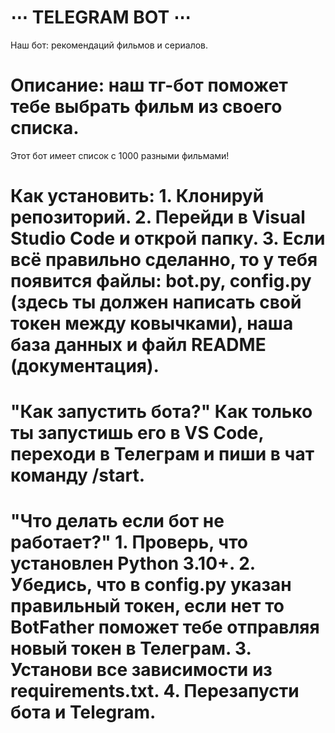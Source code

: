 # ⋯ TELEGRAM BOT ⋯
Наш бот: рекомендаций фильмов и сериалов.

# Описание: наш тг-бот поможет тебе выбрать  фильм из своего списка.

Этот бот имеет список с 1000 разными фильмами!

# Как установить: 1. Клонируй репозиторий. 2. Перейди в Visual Studio Code и открой папку. 3. Если всё правильно сделанно, то у тебя появится файлы: bot.py, config.py (здесь ты должен написать свой токен между ковычками), наша база данных и файл README (документация).

# "Как запустить бота?" Как только ты запустишь его в VS Code, переходи в Телеграм и пиши в чат команду /start.

# "Что делать если бот не работает?" 1. Проверь, что установлен Python 3.10+. 2. Убедись, что в config.py указан правильный токен, если нет то BotFather поможет тебе отправляя новый токен в Телеграм. 3. Установи все зависимости из requirements.txt. 4. Перезапусти бота и Telegram.
